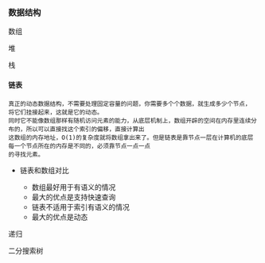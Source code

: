 ### 数据结构
数组

堆

栈

#### 链表
    
    真正的动态数据结构，不需要处理固定容量的问题，你需要多个个数据，就生成多少个节点， 将它们挂接起来，这就是它的动态。
    同时它不能像数组那样有随机访问元素的能力，从底层机制上，数组开辟的空间在内存里连续分布的，所以可以直接找这个索引的偏移，直接计算出
    这数组的内存地址，O(1)的复杂度就将数组拿出来了。但是链表是靠节点一层在计算机的底层每一个节点所在的内存是不同的，必须靠节点一点一点
    的寻找元素。
   
   * 链表和数组对比
   
        * 数组最好用于有语义的情况
        * 最大的优点是支持快速查询
        * 链表不适用于索引有语义的情况
        * 最大的优点是动态
   
递归

二分搜索树

    